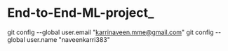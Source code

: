 # End-to-End-ML-project_

git config --global user.email "karrinaveen.mme@gmail.com"
git config --global user.name "naveenkarri383"